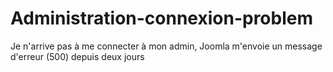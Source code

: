 # Administration-connexion-problem
Je n'arrive pas à me connecter à mon admin, Joomla m'envoie un message d'erreur (500) depuis deux jours
